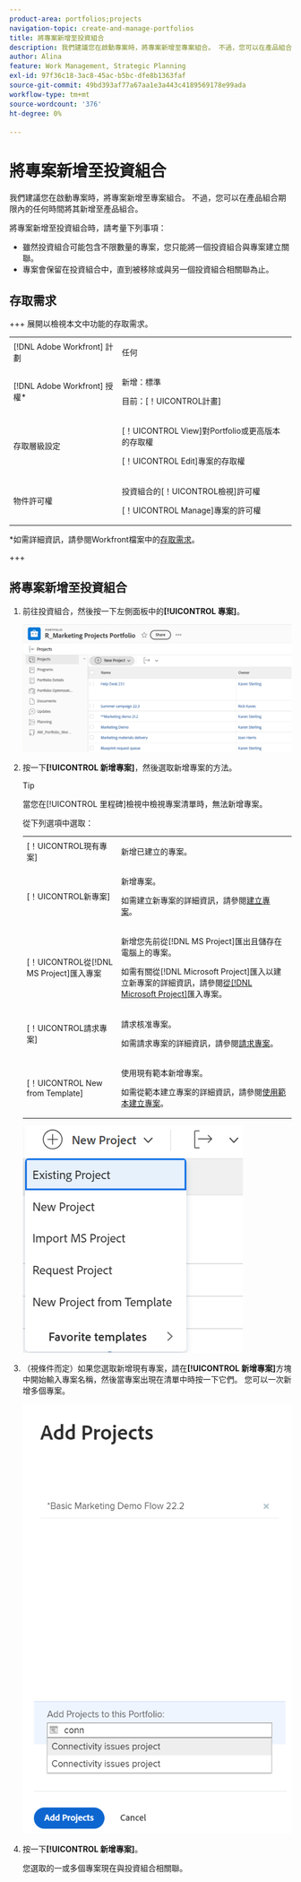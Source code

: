 ```yaml
---
product-area: portfolios;projects
navigation-topic: create-and-manage-portfolios
title: 將專案新增至投資組合
description: 我們建議您在啟動專案時，將專案新增至專案組合。 不過，您可以在產品組合期限內的任何時間將其新增至產品組合。
author: Alina
feature: Work Management, Strategic Planning
exl-id: 97f36c18-3ac8-45ac-b5bc-dfe8b1363faf
source-git-commit: 49bd393af77a67aa1e3a443c4189569178e99ada
workflow-type: tm+mt
source-wordcount: '376'
ht-degree: 0%

---
```


# 將專案新增至投資組合

<!--Audited: 7/2024-->

我們建議您在啟動專案時，將專案新增至專案組合。 不過，您可以在產品組合期限內的任何時間將其新增至產品組合。

將專案新增至投資組合時，請考量下列事項：

* 雖然投資組合可能包含不限數量的專案，您只能將一個投資組合與專案建立關聯。
* 專案會保留在投資組合中，直到被移除或與另一個投資組合相關聯為止。

## 存取需求

+++ 展開以檢視本文中功能的存取需求。

<table style="table-layout:auto"> 
 <col> 
 <col> 
 <tbody> 
  <tr> 
   <td role="rowheader">[!DNL Adobe Workfront] 計劃</td> 
   <td> <p>任何</p> </td> 
  </tr> 
  <tr> 
   <td role="rowheader">[!DNL Adobe Workfront] 授權*</td> 
   <td><p>新增：標準</p> 
   <p>目前：[！UICONTROL計畫] </p> </td> 
  </tr> 
  <tr> 
   <td role="rowheader">存取層級設定</td> 
   <td> <p>[！UICONTROL View]對Portfolio或更高版本的存取權</p> <p>[！UICONTROL Edit]專案的存取權</p> </td> 
  </tr> 
  <tr> 
   <td role="rowheader">物件許可權</td> 
   <td> <p>投資組合的[！UICONTROL檢視]許可權</p> <p>[！UICONTROL Manage]專案的許可權</p>  </td> 
  </tr> 
 </tbody> 
</table>

*如需詳細資訊，請參閱Workfront檔案中的[存取需求](/help/quicksilver/administration-and-setup/add-users/access-levels-and-object-permissions/access-level-requirements-in-documentation.md)。

+++

## 將專案新增至投資組合

1. 前往投資組合，然後按一下左側面板中的&#x200B;**[!UICONTROL 專案]**。

   ![](assets/qs-portfolio-with-projects-350x90.png)

1. 按一下&#x200B;**[!UICONTROL 新增專案]**，然後選取新增專案的方法。

   >[!TIP]
   >
   >當您在[!UICONTROL 里程碑]檢視中檢視專案清單時，無法新增專案。

   從下列選項中選取：

   <table style="table-layout:auto"> 
    <col> 
    <col> 
    <tbody> 
     <tr> 
      <td role="rowheader">[！UICONTROL現有專案]</td> 
      <td> <p>新增已建立的專案。</p> </td> 
     </tr> 
     <tr> 
      <td role="rowheader">[！UICONTROL新專案]</td> 
      <td> <p>新增專案。 </p> <p>如需建立新專案的詳細資訊，請參閱<a href="../../../manage-work/projects/create-projects/create-project.md" class="MCXref xref">建立專案</a>。 </p> </td> 
     </tr> 
     <tr> 
      <td role="rowheader">[！UICONTROL從[!DNL MS Project]匯入專案 </td> 
      <td> <p>新增您先前從[!DNL MS Project]匯出且儲存在電腦上的專案。 </p> <p>如需有關從[!DNL Microsoft Project]匯入以建立新專案的詳細資訊，請參閱<a href="../../../manage-work/projects/create-projects/import-project-from-ms-project.md" class="MCXref xref">從[!DNL Microsoft Project]</a>匯入專案。</p> </td> 
     </tr> 
     <tr> 
      <td role="rowheader">[！UICONTROL請求專案]</td> 
      <td> <p>請求核准專案。</p> <p>如需請求專案的詳細資訊，請參閱<a href="../../../manage-work/projects/create-projects/request-project.md">請求專案</a>。 </p> </td> 
     </tr> 
     <tr> 
      <td role="rowheader">[！UICONTROL New from Template]</td> 
      <td> <p>使用現有範本新增專案。 </p> <p>如需從範本建立專案的詳細資訊，請參閱<a href="../../../manage-work/projects/create-projects/create-project-from-template.md" class="MCXref xref">使用範本建立專案</a>。</p> </td> 
     </tr> 
    </tbody> 
   </table>

   ![](assets/new-project-dropdown-expanded-from-portfolio-nwe-350x376.png)

1. （視條件而定）如果您選取新增現有專案，請在&#x200B;**[!UICONTROL 新增專案]**&#x200B;方塊中開始輸入專案名稱，然後當專案出現在清單中時按一下它們。 您可以一次新增多個專案。

   ![](assets/add-existing-project-from-portfolio-window-nwe-350x545.png)

1. 按一下&#x200B;**[!UICONTROL 新增專案]**。

   您選取的一或多個專案現在與投資組合相關聯。
